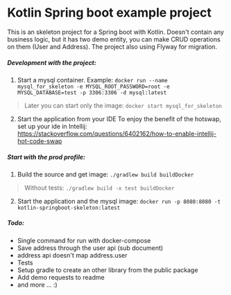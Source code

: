 # Kotlin Spring boot example project

This is an skeleton project for a Spring boot with Kotlin. Doesn't contain any business logic, but it has two demo entity, you can make CRUD operations on them (User and Address).
The project also using Flyway for migration.


##### Development with the project:
1. Start a mysql container. Example:
`docker run --name mysql_for_skeleton -e MYSQL_ROOT_PASSWORD=root -e MYSQL_DATABASE=test -p 3306:3306 -d mysql:latest`
> Later you can start only the image:
`docker start mysql_for_skeleton`
2. Start the application from your IDE
To enjoy the benefit of the hotswap, set up your ide in Intellij:
https://stackoverflow.com/questions/6402162/how-to-enable-intellij-hot-code-swap

##### Start with the prod profile:
1. Build the source and get image:
`./gradlew build buildDocker`
>Without tests:
`./gradlew build -x test buildDocker`

2. Start the application and the mysql image:
`docker run -p 8080:8080 -t kotlin-springboot-skeleton:latest`


##### Todo:
- Single command for run with docker-compose
- Save address through the user api (sub document)
- address api doesn't map address.user
- Tests
- Setup gradle to create an other library from the public package
- Add demo requests to readme
- and more ... :)
